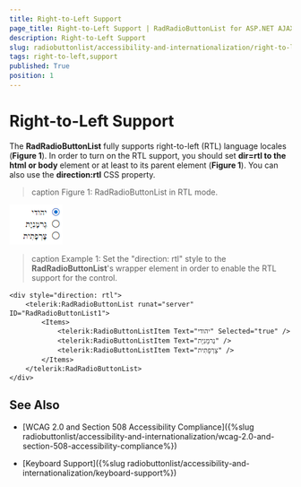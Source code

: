 ```yaml
---
title: Right-to-Left Support
page_title: Right-to-Left Support | RadRadioButtonList for ASP.NET AJAX Documentation
description: Right-to-Left Support
slug: radiobuttonlist/accessibility-and-internationalization/right-to-left-support
tags: right-to-left,support
published: True
position: 1
---
```


# Right-to-Left Support

The **RadRadioButtonList** fully supports right-to-left (RTL) language locales (**Figure 1**). In order to turn on the RTL support, you should set **dir=rtl to the html or body** element or at least to its parent element (**Figure 1**). You can also use the **direction:rtl** CSS property.

>caption Figure 1: RadRadioButtonList in RTL mode.

![RadRadioButtonList-rtl](images/radiobuttonlist-rtl.png)

>caption Example 1: Set the "direction: rtl" style to the **RadRadioButtonList**'s wrapper element in order to enable the RTL support for the control.

````ASP.NET
<div style="direction: rtl">
    <telerik:RadRadioButtonList runat="server" ID="RadRadioButtonList1">
        <Items>
            <telerik:RadioButtonListItem Text="יהודי" Selected="true" />
            <telerik:RadioButtonListItem Text="גֶרמָנִיָת" />
            <telerik:RadioButtonListItem Text="צָרְפָתִית" />
        </Items>
    </telerik:RadRadioButtonList>
</div>
````

## See Also

 * [WCAG 2.0 and Section 508 Accessibility Compliance]({%slug radiobuttonlist/accessibility-and-internationalization/wcag-2.0-and-section-508-accessibility-compliance%})

 * [Keyboard Support]({%slug radiobuttonlist/accessibility-and-internationalization/keyboard-support%})
